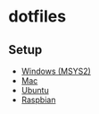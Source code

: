 # dotfiles
## Setup

- [Windows (MSYS2)][1]
- [Mac][2]
- [Ubuntu][3]
- [Raspbian][4]


[1]: https://github.com/yusekiya/dotfiles/wiki#windows-msys2
[2]: https://github.com/yusekiya/mac_setup#setup-of-mac
[3]: https://github.com/yusekiya/ubuntu_setup#setup-ubuntu-1604-with-ansible
[4]: https://github.com/yusekiya/raspi3_setup#setup-raspi3-with-ansible
